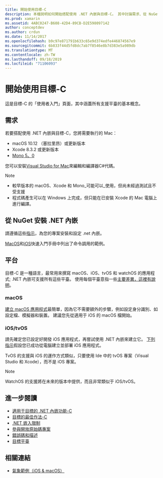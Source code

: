 ```yaml
---
title: 開始使用目標-C
description: 本檔說明如何開始搭配使用 .NET 內嵌與目標-C。 其中討論需求、從 NuGet 安裝 .NET 內嵌，以及支援的平臺。
ms.prod: xamarin
ms.assetid: 4ABC0247-B608-42D4-89CB-D2E598097142
author: conceptdev
ms.author: crdun
ms.date: 11/14/2017
ms.openlocfilehash: b9c97e871791b633c65e9d374edfe446874567e9
ms.sourcegitcommit: 6b833f44d5fd8dc7ab7f8546e8b7d383e5a989db
ms.translationtype: MT
ms.contentlocale: zh-TW
ms.lasthandoff: 09/18/2019
ms.locfileid: "71106093"
---
```

# <a name="getting-started-with-objective-c"></a>開始使用目標-C

這是目標-C 的「使用者入門」頁面，其中涵蓋所有支援平臺的基本概念。

## <a name="requirements"></a>需求

若要搭配使用 .NET 內嵌與目標-C，您將需要執行的 Mac：

- macOS 10.12 （塞拉里昂）或更新版本
- Xcode 8.3.2 或更新版本
- [Mono 5。0](https://www.mono-project.com/download/)

您可以安裝[Visual Studio for Mac](https://visualstudio.microsoft.com/vs/mac/)來編輯和編譯器C#代碼。

> [!NOTE]
>
> - 較早版本的 macOS、Xcode 和 Mono_可能可以_使用，但尚未經過測試且不受支援
> - 程式碼產生可以在 Windows 上完成，但只能在已安裝 Xcode 的 Mac 電腦上進行編譯。

## <a name="installing-net-embedding-from-nuget"></a>從 NuGet 安裝 .NET 內嵌

請遵循這些[指示](~/tools/dotnet-embedding/get-started/install/install.md)，為您的專案安裝和設定 .net 內嵌。

[MacOS](~/tools/dotnet-embedding/get-started/objective-c/macos.md)和[iOS](~/tools/dotnet-embedding/get-started/objective-c/ios.md)快速入門手冊中列出了命令調用的範例。

## <a name="platforms"></a>平台

目標-C 是一種語言，最常用來撰寫 macOS、iOS、tvOS 和 watchOS 的應用程式; .NET 內嵌可支援所有這些平臺。 使用每個平臺意指一些[主要差異，這裡有說明](~/tools/dotnet-embedding/objective-c/platforms.md)。

### <a name="macos"></a>macOS

[建立 macOS 應用程式](~/tools/dotnet-embedding/get-started/objective-c/macos.md)最簡單，因為它不需要額外的步驟，例如設定身分識別、如設定檔、模擬器和裝置。 建議您先從適用于 iOS 的 macOS 檔開始。

### <a name="ios--tvos"></a>iOS/tvOS

請先確定您已設定好開發 iOS 應用程式，再嘗試使用 .NET 內嵌來建立它。 [下列指示](~/tools/dotnet-embedding/get-started/objective-c/ios.md)假設您已成功從電腦建立並部署 iOS 應用程式。

TvOS 的支援與 iOS 的運作方式類似，只要使用 Ide 中的 tvOS 專案（Visual Studio 和 Xcode），而不是 iOS 專案。

> [!NOTE]
> WatchOS 的支援將在未來的版本中提供，而且非常類似于 iOS/tvOS。

## <a name="further-reading"></a>進一步閱讀

- [適用于目標的 .NET 內嵌功能-C](~/tools/dotnet-embedding/objective-c/index.md)
- [目標的最佳作法-C](~/tools/dotnet-embedding/objective-c/best-practices.md)
- [.NET 嵌入限制](~/tools/dotnet-embedding/limitations.md)
- [參與開放原始碼專案](https://github.com/mono/Embeddinator-4000/blob/master/Contributing.md)
- [錯誤碼和描述](~/tools/dotnet-embedding/errors.md)
- [目標平臺](~/tools/dotnet-embedding/objective-c/platforms.md)

## <a name="related-links"></a>相關連結

- [氣象範例（iOS & macOS）](https://github.com/jamesmontemagno/embeddinator-weather)
